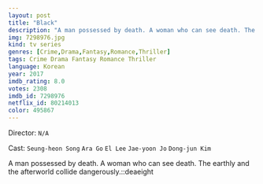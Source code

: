 ```yaml
---
layout: post
title: "Black"
description: "A man possessed by death. A woman who can see death. The earthly and the afterworld collide dangerously.::deaeight.."
img: 7298976.jpg
kind: tv series
genres: [Crime,Drama,Fantasy,Romance,Thriller]
tags: Crime Drama Fantasy Romance Thriller 
language: Korean
year: 2017
imdb_rating: 8.0
votes: 2308
imdb_id: 7298976
netflix_id: 80214013
color: 495867
---
```

Director: `N/A`  

Cast: `Seung-heon Song` `Ara Go` `El Lee` `Jae-yoon Jo` `Dong-jun Kim` 

A man possessed by death. A woman who can see death. The earthly and the afterworld collide dangerously.::deaeight